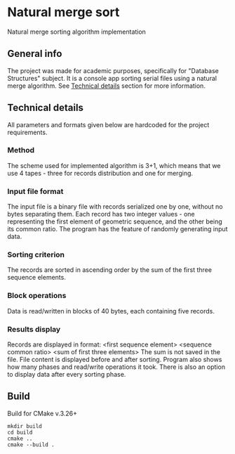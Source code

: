 # Natural merge sort
Natural merge sorting algorithm implementation

## General info
The project was made for academic purposes, specifically for "Database Structures" subject. It is a console app sorting serial files using a natural merge algorithm. See [Technical details](#technical-details) section for more information.

## Technical details
All parameters and formats given below are hardcoded for the project requirements.

### Method
The scheme used for implemented algorithm is 3+1, which means that we use 4 tapes - three for records distribution and one for merging.

### Input file format
The input file is a binary file with records serialized one by one, without no bytes separating them. Each record has two integer values - one representing the first element of geometric sequence, and the other being its common ratio. The program has the feature of randomly generating input data.

### Sorting criterion
The records are sorted in ascending order by the sum of the first three sequence elements.

### Block operations
Data is read/written in blocks of 40 bytes, each containing five records.

### Results display
Records are displayed in format: 
\<first sequence element\> \<sequence common ratio\> \<sum of first three elements\>
The sum is not saved in the file. File content is displayed before and after sorting. Program also shows how many phases and read/write operations it took. There is also an option to display data after every sorting phase.

## Build
Build for CMake v.3.26+

```
mkdir build
cd build
cmake ..
cmake --build .
```


